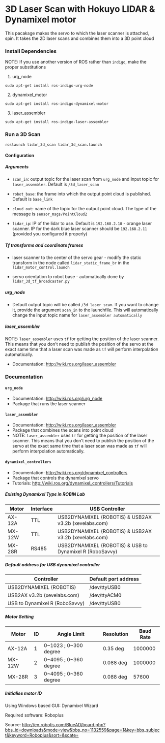 # 3D Laser Scan with Hokuyo LIDAR & Dynamixel motor

This pacakage makes the servo to which the laser scanner is attached, spin. It 
takes the 2D laser scans and combines them into a 3D point cloud


### Install Dependencies

NOTE: If you use another version of ROS rather than `indigo`, make the proper substitutions

1. urg_node 
```
sudo apt-get install ros-indigo-urg-node
```

2. dynamixel_motor 
```
sudo apt-get install ros-indigo-dynamixel-motor
```

3. laser_assembler 
```
sudo apt-get install ros-indigo-laser-assembler
```


### Run a 3D Scan

```
roslaunch lidar_3d_scan lidar_3d_scan.launch
```

#### Configuration

##### Arguments

- `scan_in`: output topic for the laser scan from `urg_node` and input topic for 
`laser_assembler`. Default is `/3d_laser_scan`

- `robot_base`: the frame into which the output point cloud is published. 
Default is `base_link`

- `cloud_out`: name of the topic for the output point cloud. The type of the 
message is `sensor_msgs/PointCloud2`

- `lidar_ip`: IP of the lidar to use. Default is `192.168.2.10` - orange laser
scanner. IP for the dark blue laser scanner should be `192.168.2.11` (provided
you configured it properly)

##### Tf transforms and coordinate frames

- laser scanner to the center of the servo gear - modify the static transform
in the node called `lidar_static_frame_br` in the `lidar_motor_control.launch`

- servo orientation to robot base - automatically done by 
`lidar_3d_tf_broadcaster.py`


##### urg_node
- Default output topic will be called `/3d_laser_scan`. If you want to change
it, provide the argument `scan_in` to the launchfile. This will automatically 
change the input topic name for `laser_assembler automatically`

##### laser_assembler
NOTE: `laser_assembler` uses `tf` for getting the position of the laser scanner.
This means that you don't need to publish the position of the servo at the 
exact same time that a laser scan was made as `tf` will perform interpolation 
automatically.
- Documentation: http://wiki.ros.org/laser_assembler


### Documentation

#### `urg_node`
- Documentation: http://wiki.ros.org/urg_node
- Package that runs the laser scanner

#### `laser_assembler`
- Documentation: http://wiki.ros.org/laser_assembler
- Package that combines the scans into point cloud
- NOTE: `laser_assembler` uses `tf` for getting the position of the laser scanner.
This means that you don't need to publish the position of the servo at the 
exact same time that a laser scan was made as `tf` will perform interpolation 
automatically.

#### `dynamixel_controllers`
- Documentation: http://wiki.ros.org/dynamixel_controllers
- Package that controls the dynamixel servo
- Tutorials: http://wiki.ros.org/dynamixel_controllers/Tutorials


##### Existing Dynamixel Type in ROBIN Lab

| Motor         | Interface  | USB Controller                                                |
| ------------- | ---------- | ------------------------------------------------------------- |
| AX-12A        | TTL        | USB2DYNAMIXEL (ROBOTIS)  & USB2AX v3.2b (xevelabs.com)        |
| MX-12W        | TTL        | USB2DYNAMIXEL (ROBOTIS)  & USB2AX v3.2b (xevelabs.com)        |
| MX-28R        | RS485      | USB2DYNAMIXEL (ROBOTIS)  & USB to Dynamixel R (RoboSavvy)     |


##### Default address for USB dynamixel controller

| Controller                     | Default port address     | 
| ------------------------------ | ------------------------ | 
| USB2DYNAMIXEL (ROBOTIS)        | /dev/ttyUSB0             |
| USB2AX v3.2b (xevelabs.com)    | /dev/ttyACM0             | 
| USB to Dynamixel R (RoboSavvy) | /dev/ttyUSB0             | 

##### Motor Setting

| Motor         | ID     | Angle Limit           | Resolution  | Baud Rate   |
| ------------- | ------ | --------------------- | ----------- | ----------- |
| AX-12A        | 1      | 0~1023 ; 0~300 degree | 0.35 deg    | 1000000     |
| MX-12W        | 2      | 0~4095 ; 0~360 degree | 0.088 deg   | 1000000     |
| MX-28R        | 3      | 0~4095 ; 0~360 degree | 0.088 deg   | 57600       |


##### Initialise motor ID
Using Windows based GUI: Dynamixel Wizard

Required software: Roboplus
    
Source: http://en.robotis.com/BlueAD/board.php?bbs_id=downloads&mode=view&bbs_no=1132559&page=1&key=bbs_subject&keyword=Roboplus&sort=&scate=
